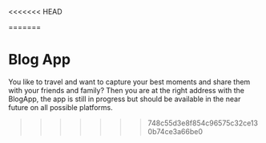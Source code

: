 <<<<<<< HEAD

=======
# Blog App

You like to travel and want to capture your best moments and share them with your friends and family?
Then you are at the right address with the BlogApp, the app is still in progress but should be available in the near future on all possible platforms.
>>>>>>> 748c55d3e8f854c96575c32ce130b74ce3a66be0
